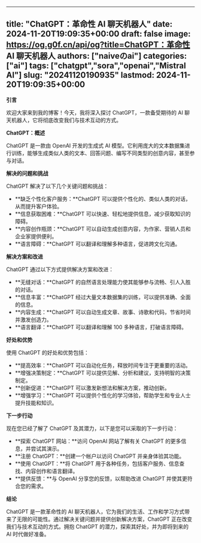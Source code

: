 
---
title: "ChatGPT：革命性 AI 聊天机器人"
date: 2024-11-20T19:09:35+00:00
draft: false
image: https://og.g0f.cn/api/og?title=ChatGPT：革命性 AI 聊天机器人
authors: ["naiveのai"]
categories: ["ai"]
tags: ["chatgpt","sora","openai","Mistral AI"]
slug: "20241120190935"
lastmod: 2024-11-20T19:09:35+00:00
---
**引言**

欢迎大家来到我的博客！今天，我将深入探讨 ChatGPT，一款备受期待的 AI 聊天机器人，它将彻底改变我们与技术互动的方式。

**ChatGPT：概述**

ChatGPT 是一款由 OpenAI 开发的生成式 AI 模型。它利用庞大的文本数据集进行训练，能够生成类似人类的文本、回答问题、编写不同类型的创意内容，甚至参与对话。

**解决的问题和挑战**

ChatGPT 解决了以下几个关键问题和挑战：

- **缺乏个性化客户服务：**ChatGPT 可以提供个性化的、类似人类的对话，从而提升客户体验。
- **信息获取困难：**ChatGPT 可以快速、轻松地提供信息，减少获取知识的障碍。
- **内容创作瓶颈：**ChatGPT 可以自动生成创意内容，为作家、营销人员和企业家提供便利。
- **语言障碍：**ChatGPT 可以翻译和理解多种语言，促进跨文化沟通。

**解决方案和改进**

ChatGPT 通过以下方式提供解决方案和改进：

- **无缝对话：**ChatGPT 的自然语言处理能力使其能够参与流畅、引人入胜的对话。
- **信息丰富：**ChatGPT 经过大量文本数据集的训练，可以提供准确、全面的信息。
- **内容生成：**ChatGPT 可以自动生成文章、故事、诗歌和代码，节省时间并激发创造力。
- **语言翻译：**ChatGPT 可以翻译和理解 100 多种语言，打破语言障碍。

**好处和优势**

使用 ChatGPT 的好处和优势包括：

- **提高效率：**ChatGPT 可以自动化任务，释放时间专注于更重要的活动。
- **增强决策制定：**ChatGPT 可以提供见解、分析和建议，支持明智的决策制定。
- **创新促进：**ChatGPT 可以激发新想法和解决方案，推动创新。
- **增强学习：**ChatGPT 可以提供个性化的学习体验，帮助学生和专业人士提升技能和知识。

**下一步行动**

现在您已经了解了 ChatGPT 及其潜力，以下是您可以采取的下一步行动：

- **探索 ChatGPT 网站：**访问 OpenAI 网站了解有关 ChatGPT 的更多信息，并尝试其演示。
- **注册 ChatGPT：**创建一个帐户以访问 ChatGPT 并亲身体验其功能。
- **使用 ChatGPT：**将 ChatGPT 用于各种任务，包括客户服务、信息查找、内容创作和语言翻译。
- **提供反馈：**与 OpenAI 分享您的反馈，以帮助改进 ChatGPT 并使其更符合您的需求。

**结论**

ChatGPT 是一款革命性的 AI 聊天机器人，它为我们的生活、工作和学习方式带来了无限的可能性。通过解决关键问题并提供创新解决方案，ChatGPT 正在改变我们与技术互动的方式。拥抱 ChatGPT 的潜力，探索其好处，并为即将到来的 AI 时代做好准备。